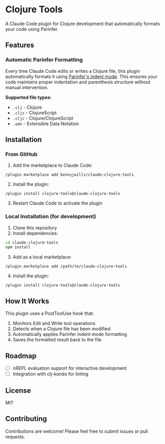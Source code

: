 # Clojure Tools

A Claude Code plugin for Clojure development that automatically formats your code using Parinfer.

## Features

### Automatic Parinfer Formatting

Every time Claude Code edits or writes a Clojure file, this plugin automatically formats it using [Parinfer's indent mode](https://github.com/parinfer/parinfer). This ensures your code maintains proper indentation and parenthesis structure without manual intervention.

**Supported file types:**
- `.clj` - Clojure
- `.cljs` - ClojureScript
- `.cljc` - Clojure/ClojureScript
- `.edn` - Extensible Data Notation

## Installation

### From GitHub

1. Add the marketplace to Claude Code:
```
/plugin marketplace add kennyjwilli/claude-clojure-tools
```

2. Install the plugin:
```
/plugin install clojure-tools@claude-clojure-tools
```

3. Restart Claude Code to activate the plugin

### Local Installation (for development)

1. Clone this repository
2. Install dependencies:
```bash
cd claude-clojure-tools
npm install
```

3. Add as a local marketplace:
```
/plugin marketplace add /path/to/claude-clojure-tools
```

4. Install the plugin:
```
/plugin install clojure-tools@claude-clojure-tools
```

## How It Works

This plugin uses a PostToolUse hook that:
1. Monitors Edit and Write tool operations
2. Detects when a Clojure file has been modified
3. Automatically applies Parinfer indent mode formatting
4. Saves the formatted result back to the file


## Roadmap

- [ ] nREPL evaluation support for interactive development
- [ ] Integration with clj-kondo for linting

## License

MIT

## Contributing

Contributions are welcome! Please feel free to submit issues or pull requests.
